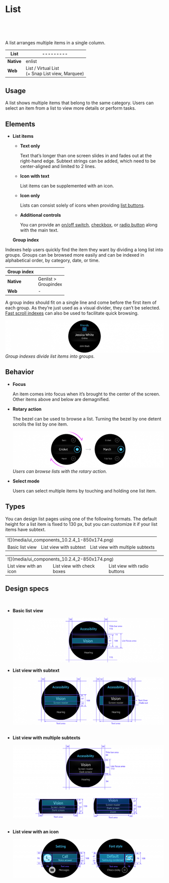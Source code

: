 # List
 

 

A list arranges multiple items in a single column.

|**List**|---------|
|--------|---------|  
|**Native**|enlist|
|**Web**|List / Virtual List<br>(+ Snap List view, Marquee)|

## Usage

A list shows multiple items that belong to the same category. Users can select an item from a list to view more details or perform tasks.

## Elements

-   **List items**
    -   **Text only**

        Text that’s longer than one screen slides in and fades out at the right-hand edge. Subtext strings can be added, which need to be center-aligned and limited to 2 lines.

    -   **Icon with text**

        List items can be supplemented with an icon.

    -   **Icon only**

        Lists can consist solely of icons when providing [list buttons](buttons.md#list_button).

    -   **Additional controls**

        You can provide an [on/off switch](selection-controls.md#switches), [checkbox](selection-controls.md#checkboxes), or [radio button](selection-controls.md#radio_buttons) along with the main text.

    **Group index**

Indexes help users quickly find the item they want by dividing a long list into groups. Groups can be browsed more easily and can be indexed in alphabetical order, by category, date, or time.

|**Group index**|              |  
|---------------|--------------|
|**Native**|Genlist > <br>Groupindex|
|**Web**|-|

A group index should fit on a single line and come before the first item of each group. As they’re just used as a visual divider, they can’t be selected. [Fast scroll indexes](scroll-bars.html#fast_scroll_index) can also be used to facilitate quick browsing.

![](media/ui_components_10.2.2-850x174.png)  
*Group indexes divide list items into groups.*

## Behavior

-   **Focus**

    An item comes into focus when it’s brought to the center of the screen. Other items above and below are demagnified.

-   **Rotary action**

    The bezel can be used to browse a list. Turning the bezel by one detent scrolls the list by one item.

    ![](media/ui_components_10.2.3-850x206.png)  
    *Users can browse lists with the rotary action.*

-   **Select mode**

    Users can select multiple items by touching and holding one list item.

## Types

You can design list pages using one of the following formats. The default height for a list item is fixed to 130 px, but you can customize it if your list items have subtext.



<table>
   <tr>
     <td colspan="3"> ![](media/ui_components_10.2.4_1-850x174.png) </td>
   </tr>
   <tr>
     <td> Basic list view  </td>
     <td> List view with subtext </td>
     <td> List view with multiple subtexts </td>
   </tr>
  </table>


  <table>
     <tr>
       <td colspan="3"> ![](media/ui_components_10.2.4_2-850x174.png) </td>
     </tr>
     <tr>
       <td>  List view with an icon </td>
       <td> List view with check boxes </td>
       <td> List view with radio buttons </td>
     </tr>
    </table>


## Design specs

 
-   **Basic list view**

    ![](media/ui_components_10.2.5_1-850x252.png)  

-   **List view with subtext**  

    ![](media/ui_components_10.2.5_2-850x264.png)
 

-   **List view with multiple subtexts**

    ![](media/10.2.5_3_sujeong-800x390.png)
 

-   **List view with an icon**

    ![](media/10.2.5_5_sujeong-800x206.png)
 
